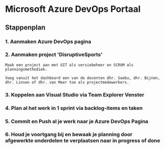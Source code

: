 # Microsoft Azure DevOps Portaal

## Stappenplan

### 1. Aanmaken Azure DevOps pagina

### 2. Aanmaken project 'DisruptiveSports'

    Maak een project aan met GIT als versiebeheer en SCRUM als planningsmethodiek.

    Voeg vanuit het dashboard een van de docenten dhr. Saebu, dhr. Bijnen, dhr. Linsen of dhr. van Meer toe als projectmedewerkers.

### 3. Koppelen aan Visual Studio via Team Explorer Venster

### 4. Plan al het werk in 1 sprint via backlog-items en taken

### 5. Commit en Push al je werk naar je Azure DevOps Pagina

### 6. Houd je voortgang bij en bewaak je planning door afgewerkte onderdelen te verplaatsen naar __in progress__ of __done__

